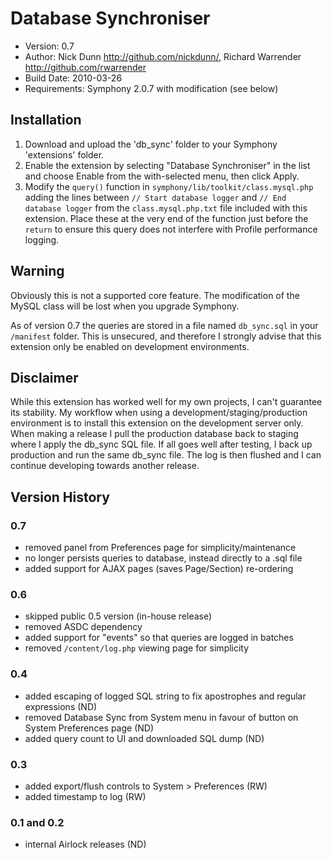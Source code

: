 # Database Synchroniser

* Version: 0.7
* Author: Nick Dunn <http://github.com/nickdunn/>, Richard Warrender <http://github.com/rwarrender>
* Build Date: 2010-03-26
* Requirements: Symphony 2.0.7 with modification (see below)

## Installation

1. Download and upload the 'db_sync' folder to your Symphony 'extensions' folder.
2. Enable the extension by selecting "Database Synchroniser" in the list and choose Enable from the with-selected menu, then click Apply.
3. Modify the `query()` function in `symphony/lib/toolkit/class.mysql.php` adding the lines between `// Start database logger` and `// End database logger` from the `class.mysql.php.txt` file included with this extension. Place these at the very end of the function just before the `return` to ensure this query does not interfere with Profile performance logging.

## Warning

Obviously this is not a supported core feature. The modification of the MySQL class will be lost when you upgrade Symphony.

As of version 0.7 the queries are stored in a file named `db_sync.sql` in your `/manifest` folder. This is unsecured, and therefore I strongly advise that this extension only be enabled on development environments.

## Disclaimer

While this extension has worked well for my own projects, I can't guarantee its stability. My workflow when using a development/staging/production environment is to install this extension on the development server only. When making a release I pull the production database back to staging where I apply the db_sync SQL file. If all goes well after testing, I back up production and run the same db_sync file. The log is then flushed and I can continue developing towards another release.

## Version History

### 0.7
* removed panel from Preferences page for simplicity/maintenance
* no longer persists queries to database, instead directly to a .sql file
* added support for AJAX pages (saves Page/Section) re-ordering

### 0.6
* skipped public 0.5 version (in-house release)
* removed ASDC dependency
* added support for "events" so that queries are logged in batches
* removed `/content/log.php` viewing page for simplicity

### 0.4
* added escaping of logged SQL string to fix apostrophes and regular expressions (ND)
* removed Database Sync from System menu in favour of button on System Preferences page (ND)
* added query count to UI and downloaded SQL dump (ND)

### 0.3
* added export/flush controls to System > Preferences (RW)
* added timestamp to log (RW)

### 0.1 and 0.2
* internal Airlock releases (ND)